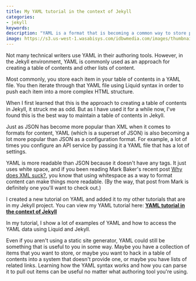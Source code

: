 ```yaml
---
title: My YAML tutorial in the context of Jekyll
categories:
- jekyll
keywords: 
description: "YAML is a format that is becoming a common way to store properties for configuring systems. I created a new tutorial on YAML that shows how mappings and lists work, and how you can use Jekyll and Liquid to parse through the YAML content."
image: https://s3.us-west-1.wasabisys.com/idbwmedia.com/images/thumbnails/yamltutorial.png
---
```


Not many technical writers use YAML in their authoring tools. However, in the Jekyll environment, YAML is commonly used as an approach for creating a table of contents and other lists of content.  
 
Most commonly, you store each item in your table of contents in a YAML file. You then iterate through that YAML file using Liquid syntax in order to push each item into a more complex HTML structure.

When I first learned that this is the approach to creating a table of contents in Jekyll, it struck me as odd. But as I have used it for a while now, I've found this is the best way to maintain a table of contents in Jekyll.
 
Just as JSON has become more popular than XML when it comes to formats for content, YAML (which is a superset of  JSON) is also becoming a lot more popular than JSON as a configuration format. For example, a lot of times you configure an API service by passing it a YAML file that has a lot of settings.
 
YAML is more readable than JSON because it doesn't have any tags. It just uses white space, and if you been reading Mark Baker's recent post [Why does XML suck?](http://everypageispageone.com/2016/01/28/why-does-xml-suck/), you know that using whitespace as a way to format content can make things more readable. (By the way, that post from Mark is definitely one you'll want to check out.)
 
I created a new tutorial on YAML and added it to my other tutorials that are in my Jekyll project. You can view  my YAML tutorial here: **[YAML tutorial in the context of Jekyll](https://idratherbewriting.com/documentation-theme-jekyll/mydoc_yaml_tutorial/)**
 
In my tutorial, I show a lot of examples of YAML and how to access the YAML data using Liquid and Jekyll.
  
Even if you aren't using a static site generator, YAML could still be something that is useful to you in some way. Maybe you have a collection of items that you want to store, or maybe you want to hack in a table of contents into a system that doesn't provide one, or maybe you have lists of related links. Learning how the YAML syntax works and how you can parse it to pull out items can be useful no matter what authoring tool you're using.